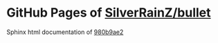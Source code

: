 GitHub Pages of [SilverRainZ/bullet](https://github.com/SilverRainZ/bullet.git)
===
Sphinx html documentation of [980b9ae2](https://github.com/SilverRainZ/bullet/tree/980b9ae217a29ed4f1b2ccb427ac7d10ead7912c)

